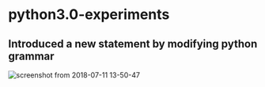 # python3.0-experiments

## Introduced a new statement by modifying python grammar

![screenshot from 2018-07-11 13-50-47](https://user-images.githubusercontent.com/26605645/42559675-64bd640c-8512-11e8-9cae-092f504849e8.png)
